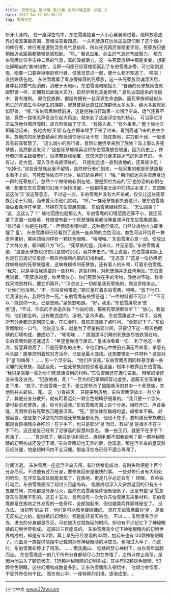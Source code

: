 ```yaml
---
title: 雪鹰领主 第36篇 第18章 虚界幻境道第一杀招 上
date: 2017-04-12 08:50:12
tag: 雪鹰领主
---
```


断牙山脉内。
在一座浮空岛中，东伯雪鹰独自一人小心翼翼前进着，他释放着虚界幻境笼罩着周围，警惕注意着四周。
一头死孽族在远处遥遥窥伺到了这个弱小的修行者，修行者是遭到浮空岛气息排斥，所以任凭再厉害隐匿手段，死孽族只要稍微近点距离都能轻易感知到。
“吼。”
若说虫祖、剑主的气息还有威慑力。
那东伯雪鹰仅仅宇宙神二层的气息，真的没威慑力，这一头死孽族眼中都是贪婪，想要吃掉眼前的‘美味猎物’，当即一闪便已经穿梭距离到了东伯雪鹰身旁，可它刚刚显现，刚要一口要吞掉眼前修行者，便感觉意识一颤，便什么都不知道了。
啪嗒！
直接跌落在地。
东伯雪鹰看了看身旁摔落的死孽族，这一头死孽族灵魂湮灭后，身体犹如雾气般消散，消散于天地间，东伯雪鹰暗暗摇头：“普通的死孽族简直就跟野兽一样，却拥有如此强大实力，自然孕育也真是奇特。”
夏风古国提供的情报中，曾有推断。
原住民族群，都据传拥有一丝浑源生命血脉。而死孽族却疑似从死亡的浑源生命中诞生的族群，智慧普遍比原住民族群低太多太多，绝大多数就犹如野兽。
“嗖。”东伯雪鹰继续前进，这是他独自行动第一次闯浮空岛，运气还真不错，竟然一路悄无声息没引起大风波，就来到了这座浮空岛的核心。
可当穿过浮空岛族地外围屏障时，却自然惊动了守卫。
“有侵入者。”
“有外来者。”
整个族地立即骚动起来。
族地内的‘王级’存在立即率领手下杀了过来，看到高速飞来的白衣少年。族地内的死孽族精英们却感到惊讶以及不屑！能在族地，实力都不弱，一般也具有较高智慧了。
“这么弱小的修行者，竟然让他侥幸来到了族地？岛上那么多死孽族，竟然都没发现？”这些死孽族精英没将东伯雪鹰放在眼里，因为历史上，修行者的尊主级强者们，没携带巅峰秘宝，仅仅派遣分身来碰运气的也是有的。
也有过，走大运，深入浮空岛极深处的。
只是能走运一直到族地的，还真极少见！
“吃掉他。”这些死孽族丝毫不留情，虽然修行者们到来，一般采集的都是死孽族根本看不上的，可死孽族依旧不允许，依旧斩杀吞吃！
“嗡。”
瞬间抵达东伯雪鹰身边一群的死孽族们，忽然个个啪嗒的软倒在地，便是那位为首的‘王’也惊恐的软倒在地！想要在东伯雪鹰的幻境下保持清醒，一般都得是王级中的顶尖水准了。显然眼前这位‘王’没这等意志。
不过这一次，东伯雪鹰并没有大开杀戒，仅仅让这些死孽族沉沦于幻境，而未曾灭杀他们灵魂。
“呼。”一群死孽族都失去意识，被东伯雪鹰操纵着悬浮在半空，环绕在东伯雪鹰周围。
东伯雪鹰继续前进。
“怎么回事？”
“这，这这么了？”
族地范围也就那么大，东伯雪鹰的幻境范围还算不小，接连笼罩了周围一些精英，转眼便有数十个死孽族精英都沉睡着漂浮在东伯雪鹰周围。
“修行者！你是在找死。”一声愤怒咆哮响起，这种诡异情况，自然让族地内立即唤醒了‘皇’。
东伯雪鹰却已经看到了远处一座奔腾的血色河流，血色河流环绕着一株奇异果树，果树顶端同样有一颗灰色眼睛。
“嗖嗖嗖。”
东伯雪鹰心意一动，便放出了大群分身，朝四面八方飞行。
“死孽族的皇，我来此，并无恶意。”东伯雪鹰说道，“这些死孽族也仅仅只是暂时沉沦，我并未击杀。”嘴上说着，东伯雪鹰实际上也是在迅速记忆着那一颗灰色眼睛内部的幻境构成。
“无恶意？”这是一位仿佛肥胖蜘蛛般的死孽族强者，这蜘蛛模样的死孽族，还有着人的头颅，盯着东伯雪鹰。
“我来，只是寻找我需要的一些材料，这些材料，对死孽族并无任何用处。”东伯雪鹰说着，“死孽族的皇，你尽管放心，你们死孽族在乎的宝物，我绝对不碰。我寻找采摘到材料，便立即离开。”
“浮空岛上一切都是我死孽族的，你没资格带走。”
“对你们也没用。”
“不，你没资格带走。”那位皇盯着东伯雪鹰，咆哮，“放下他们，给我滚出去，我将饶你一死。”
东伯雪鹰有些愤怒道：“一件材料都不可以？”
“不可以！能饶你一死，已是恩赐。”皇愤怒喝道。
“好，我走。”东伯雪鹰咬牙‘悲愤’道，“不过，你真的不会追杀我？你说的话，那些死孽族都会听？”
“放心，我说的，他们都会听，没有敢违逆的，滚吧。”皇冷声道。
东伯雪鹰这才一挥手，远处所有分身都迅速朝这汇合，在汇合时，自然又耽搁了点时间。
“全部记下了。”东伯雪鹰暗松一口气。
他说这么多，就是为了尽量拖延时间，只要记下这一颗灰色眼睛的幻境构成，便成功了。
“嘭嘭嘭……”
周围漂浮沉睡的死孽族尽皆跌落在地。
东伯雪鹰则是迅速退去：“希望皇你遵守承诺。”
皇冰冷看着一切。
到了他这一层次，智慧算很高了，只是死孽族的出生，令他们内心中依旧充满无尽杀意，杀意充斥头脑！能够控制着放对方活命，已是皇最大底线。还想要带走一件材料？这是对于‘皇’的侮辱！
……
另一个浮空岛。
“他们并没死。”东伯雪鹰周围同样悬浮着一些沉睡的死孽族，而遥远处，一些死孽族则惊恐看着这里，根本不敢靠近东伯雪鹰。
“我只是需要一些对你们死孽族没用的材料。”东伯雪鹰还在连忙说着。
辩解的话还没来得及说完。
“犯族地者，死！”一巨大的巴掌瞬间穿过虚空，遮蔽天空笼罩拍击下来。
“疯子。”东伯雪鹰一念下，便立即斩杀了周围悬浮的其中一个死孽族，其他则并未斩杀。
蓬。
这一分身被灭。
只是来到族地，东伯雪鹰便放出一群分身了，其他分身分散开，就有盯着远处一颗金色眼睛仔细看的。
“我只要一个念头，便可斩杀死孽族，皇，你可别逼我。”东伯雪鹰周围上百个分身，同时开口，声音轰隆，周围依旧有死孽族沉睡悬浮着。
“死。”
那位体型巍峨的皇，却根本不屑。
对他而言，便是整个浮空岛的其他死孽族全部死光，他也不在乎。要知道死孽族彼此都是会自相残杀吞吃的！在乎手下，也只是部分‘皇’而已。有些‘皇’是根本不在乎手下的。这还是皇已经有了足够高的智慧和意志。
像一些王们，就更不在乎手下死活了。
……
“真是疯子，我只是谈判而已，连谈判都不跟我谈判？那一颗神秘眼睛的幻境构成还没记下呢。”东伯雪鹰却也无奈的很，他知道，那座浮空岛的皇既然已经苏醒，怕是短时间内不会沉睡。那座浮空岛已经不适合再闯了。
******
时间流逝。
东伯雪鹰一座座浮空岛去闯，有时侥幸能成功，有时失败便是上百个分身尽灭。不过他有过万分身，要修炼回来是很快的事。
一些对修行者有大用处的奇珍，在浮空岛深处就能发现了，在族地，更是几乎必定会有！
转眼。
自单独行动后，东伯雪鹰便闯了超过三百座岛屿。
能够成功深入又安然返回的只有五十五座岛屿，其他都是分身尽灭，显然东伯雪鹰条件很低很低了，还是有些‘皇’愿意饶东伯雪鹰不死的。这五十五次，竟然没有一次允许东伯雪鹰去采集材料，东伯雪鹰都是在族地之外发现的一些奇珍，全部加起来，倒也媲美两件巅峰秘宝了。
没办法。
当初有‘剑主’在，他们是可以和皇硬碰硬的。
现在东伯雪鹰面对‘皇’，是毫无反抗之力的，能够抵抗幻境的，都是能轻易灭杀他。
不过……
虽然很多浮空岛，进去的分身都是尽灭，可在被灭过程拖延的时间，却也有不少记忆下了神秘眼睛的幻境世界构成。
这超过三百座岛屿。
东伯雪鹰完全记下神秘眼睛内的幻境世界构成的，却是有102颗，算上早先已经发现的33颗，加起来也有135颗神秘眼睛了。而血炎一族提供情报中记载的拥有神秘眼睛的浮空岛，也闯过大半了，而这时，东伯雪鹰却停止了闯荡。
……
樊氏魔山。
低矮的焚心神树下，白衣青年盘膝而坐。
东伯雪鹰这一刻几乎所有分身都倾尽心力在参悟了，之所以停止闯荡，是因为他进入了顿悟状态，135颗神秘眼睛的幻境构成，其中有82颗灰色眼睛、53颗金色眼睛。这些幻境构成数量多到，让东伯雪鹰陷入顿悟中。
他倾力参悟着，不受外界任何干扰。
而在他心中，一座特殊的幻境，逐渐成型……
******
(三七中文 www.37zw.com